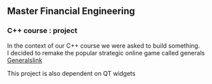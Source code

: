 ## Master Financial Engineering 
### C++ course : project

In the context of our C++ course we were asked to build something.  
I decided to remake the popular strategic online game called generals [Generalslink](http://generals.io)

This project is also dependent on QT widgets




